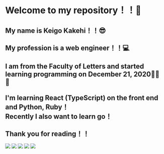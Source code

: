 <h1>Welcome to my repository！！🎉</h1>
<h2>My name is Keigo Kakehi！！😎<br><br>My profession is a web engineer！！💻<br><br>I am from the Faculty of Letters and started learning programming on December 21, 2020🎄🎅🍰<br><br>I'm learning React (TypeScript) on the front end and Python, Ruby！<br>Recently I also want to learn go！<br><br>Thank you for reading！！</h2>

![](https://github-profile-summary-cards.vercel.app/api/cards/profile-details?username=kenji-kk&theme=dracula)
![](https://github-profile-summary-cards.vercel.app/api/cards/repos-per-language?username=kenji-kk&theme=dracula)
![](https://github-profile-summary-cards.vercel.app/api/cards/most-commit-language?username=kenji-kk&theme=dracula)
![](https://github-profile-summary-cards.vercel.app/api/cards/stats?username=kenji-kk&theme=dracula)
![](https://github-profile-summary-cards.vercel.app/api/cards/productive-time?username=kenji-kk&theme=dracula)
